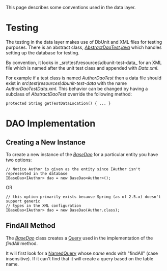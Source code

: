 This page describes some conventions used in the data layer.

# Testing #
The testing in the data layer makes use of DbUnit and XML files for testing purposes.  There is an abstract class, _[AbstractDaoTest.java](http://code.google.com/p/book-o-tron-4000/source/browse/trunk/bookotron.data/src/test/java/bookotron/data/dao/impl/AbstractDaoTest.java)_ which handles setting up the database for testing.

By convention, it looks in _src\test\resources\dbunit-test-data\_ for an XML file which is named after the unit test class and appended with _Data.xml_.

For example if a test class is named _AuthorDaoTest_ then a data file should exist in _src\test\resources\dbunit-test-data_ with the name _AuthorDaoTestData.xml_. This behavior can be changed by having a subclass of _AbstractDaoTest_ override the following method:
```
protected String getTestDataLocation() { ... }
```

# DAO Implementation #

## Creating a New Instance ##
To create a new instance of the _[BaseDao](http://code.google.com/p/book-o-tron-4000/source/browse/trunk/bookotron.data/src/main/java/bookotron/data/dao/impl/BaseDao.java)_ for a particular entity you have two options:

```
// Notice Author is given as the entity since IAuthor isn't represented in the database
IBaseDao<IAuthor> dao = new BaseDao<Author>();
```

OR

```
// this option primarily exists because Spring (as of 2.5.x) doesn't support generic
// types in the XML configuration
IBaseDao<IAuthor> dao = new BaseDao(Author.class);
```

## FindAll Method ##
The _[BaseDao](http://code.google.com/p/book-o-tron-4000/source/browse/trunk/bookotron.data/src/main/java/bookotron/data/dao/impl/BaseDao.java)_ class creates a [Query](http://java.sun.com/javaee/5/docs/api/javax/persistence/Query.html) used in the implementation of the _findAll_ method.

It will first look for a [NamedQuery](http://java.sun.com/javaee/5/docs/api/javax/persistence/NamedQuery.html) whose _name_ ends with "findAll" (case insensitive).  If it can't find that it will create a query based on the table name.